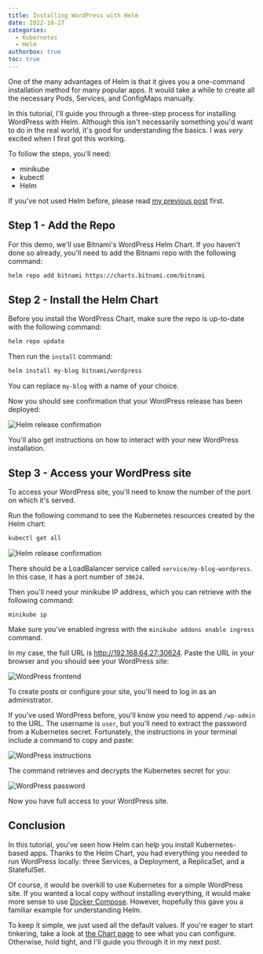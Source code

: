 ```yaml
---
title: Installing WordPress with Helm
date: 2022-10-27
categories:
  - Kubernetes
  - Helm
authorbox: true
toc: true
---
```


One of the many advantages of Helm is that it gives you a one-command installation method for many popular apps. It would take a while to create all the necessary Pods, Services, and ConfigMaps manually.

In this tutorial, I'll guide you through a three-step process for installing WordPress with Helm. Although this isn't necessarily something you'd want to do in the real world, it's good for understanding the basics. I was *very* excited when I first got this working.

To follow the steps, you'll need:

- minikube
- kubectl
- Helm

If you've not used Helm before, please read [my previous post](https://www.catherinepope.com/kubernetes/2022/10/26/getting-started-helm.html) first. 

## Step 1 - Add the Repo

For this demo, we'll use Bitnami's WordPress Helm Chart. If you haven't done so already, you'll need to add the Bitnami repo with the following command:

``` sh
helm repo add bitnami https://charts.bitnami.com/bitnami
```

## Step 2 - Install the Helm Chart

Before you install the WordPress Chart, make sure the repo is up-to-date with the following command:

``` sh
helm repo update
```

Then run the `install` command:

``` sh
helm install my-blog bitnami/wordpress
```

You can replace `my-blog` with a name of your choice.

Now you should see confirmation that your WordPress release has been deployed:

![Helm release confirmation](/images/my-blog-deployed.png)

You'll also get instructions on how to interact with your new WordPress installation.

## Step 3 - Access your WordPress site

To access your WordPress site, you'll need to know the number of the port on which it's served.

Run the following command to see the Kubernetes resources created by the Helm chart:

``` sh
kubectl get all
```

![Helm release confirmation](/images/my-blog-loadbalancer.png)

There should be a LoadBalancer service called `service/my-blog-wordpress`. In this case, it has a port number of `30624`.

Then you'll need your minikube IP address, which you can retrieve with the following command:

`minikube ip`

Make sure you've enabled ingress with the `minikube addons enable ingress` command.

In my case, the full URL is http://192.168.64.27:30624. Paste the URL in your browser and you should see your WordPress site:

![WordPress frontend](/images/wordpress-frontend.png)

To create posts or configure your site, you'll need to log in as an administrator. 

If you've used WordPress before, you'll know you need to append `/wp-admin` to the URL. The username is `user`, but you'll need to extract the password from a Kubernetes secret. Fortunately, the instructions in your terminal include a command to copy and paste:

![WordPress instructions](/images/wordpress-instructions.png)

The command retrieves and decrypts the Kubernetes secret for you:

![WordPress password](/images/wordpress-password.png)

Now you have full access to your WordPress site.

## Conclusion

In this tutorial, you've seen how Helm can help you install Kubernetes-based apps. Thanks to the Helm Chart, you had everything you needed to run WordPress locally: three Services, a Deployment, a ReplicaSet, and a StatefulSet.

Of course, it would be overkill to use Kubernetes for a simple WordPress site. If you wanted a local copy without installing everything, it would make more sense to use [Docker Compose](https://www.catherinepope.com/docker/docker-compose/). However, hopefully this gave you a familiar example for understanding Helm.

To keep it simple, we just used all the default values. If you're eager to start tinkering, take a look at [the Chart page](https://artifacthub.io/packages/helm/bitnami/wordpress) to see what you can configure. Otherwise, hold tight, and I'll guide you through it in my next post.

